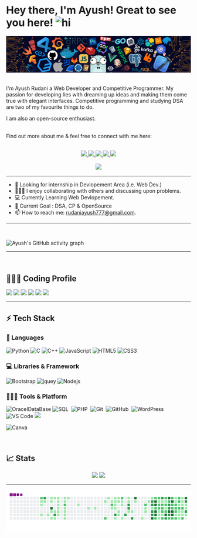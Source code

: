 # Hey there, I'm Ayush! Great to see you here!  <img src="https://user-images.githubusercontent.com/1303154/88677602-1635ba80-d120-11ea-84d8-d263ba5fc3c0.gif" width="28px" alt="hi">
<img src="images/H1.png">
<br><br>

I'm Ayush Rudani a Web Developer and Competitive Programmer. My passion for developing lies with dreaming up ideas and making them come true with elegant interfaces. Competitive programming and studying DSA are two of my favourite things to do.

I am also an open-source enthusiast.

<br>
<!-- :mailbox : Reach me out! -->
Find out more about me & feel free to connect with me here:
<br><br>


<p align="center">
	<a href="https://www.linkedin.com/in/ayush-rudani-7a3516204/">
		<img src="https://img.shields.io/badge/LinkedIn-0077B5?style=for-the-badge&logo=linkedin&logoColor=white" />
	</a>
	<a href="https://twitter.com/R_Ayush777">
		<img src="https://img.shields.io/badge/Twitter-1DA1F2?style=for-the-badge&logo=twitter&logoColor=white" />
	</a>
	<a href="https://dev.to/r_ayush777">
		<img src="https://img.shields.io/badge/dev.to-0A0A0A?style=for-the-badge&logo=devdotto&logoColor=white" />
	</a>
  <a href="ayushrudani.atwebpages.com/">
		<img src="https://img.shields.io/badge/portfolio-1AA260?style=for-the-badge&logo=About.me&logoColor=white" />
	</a>
  <a href="mailto:rudaniayush777@gmail.com">
		<img src="https://img.shields.io/badge/Gmail-D14836?style=for-the-badge&logo=gmail&logoColor=white" />
	</a>
<br><br>
<a href="https://github.com/Meghna-DAS/github-profile-views-counter">
    <img src="https://komarev.com/ghpvc/?username=R-Ayush777&style=flat-square">
	</a>
</p>

<hr>

- 🔎 Looking for internship in Devlopement Area (i.e. Web Dev.)
- 👨‍👦‍👦 I enjoy collaborating with others and discussing upon problems.
- 💻 Currently Learning Web Devlopement. 
- 🥅 Current Goal : DSA, CP & OpenSource
- 📫 How to reach me: rudaniayush777@gmail.com.

---
<br>

![Ayush's GitHub activity graph](https://github-readme-graph.herokuapp.com/graph?username=R-Ayush777&hide_border=true&theme=redical)

---
<br>

## 👨🏻‍💻 Coding Profile


[![](https://img.shields.io/badge/Codeforces-445f9d?style=for-the-badge&logo=Codeforces&logoColor=white)](https://codeforces.com/profile/R.Ayush777)
[![](https://img.shields.io/badge/Codechef-%23B92B27.svg?&style=for-the-badge&logo=Codechef&logoColor=white)](https://www.codechef.com/users/r_ayush777)
[![](https://img.shields.io/badge/-LeetCode-FFA116?style=for-the-badge&logo=LeetCode&logoColor=black)](https://leetcode.com/ayushcrudani/)
[![](https://img.shields.io/badge/GeeksforGeeks-298D46?style=for-the-badge&logo=geeksforgeeks&logoColor=white)](https://auth.geeksforgeeks.org/user/rudaniayush777/practice/)
[![](https://img.shields.io/badge/-Hackerrank-2EC866?style=for-the-badge&logo=HackerRank&logoColor=white)](https://www.hackerrank.com/rudaniayush777?hr_r=1)
[![](https://img.shields.io/badge/HackerEarth-%232C3454.svg?&style=for-the-badge&logo=HackerEarth&logoColor=Blue)](https://www.hackerearth.com/@ayushcrudani)

---


## ⚡ Tech Stack 

### 🚀 Languages

![Python](https://img.shields.io/badge/Python-FFD43B?style=for-the-badge&logo=python&logoColor=306998)
![C](https://img.shields.io/badge/C-00599C?style=for-the-badge&logo=c&logoColor=white)
![C++](https://img.shields.io/badge/C%2B%2B-00599C?style=for-the-badge&logo=c%2B%2B&logoColor=white)
![JavaScript](https://img.shields.io/badge/JavaScript-323330?style=for-the-badge&logo=javascript&logoColor=F7DF1E)
![HTML5](https://img.shields.io/badge/HTML5-E34F26?style=for-the-badge&logo=html5&logoColor=white)
![CSS3](https://img.shields.io/badge/CSS3-1572B6?style=for-the-badge&logo=css3&logoColor=white)
<!-- ![Java](https://img.shields.io/badge/Java-ED8B00?style=for-the-badge&logo=java&logoColor=white) -->

### 💻 Libraries & Framework

<!-- ![React](https://img.shields.io/badge/React-20232A?style=for-the-badge&logo=react&logoColor=61DAFB) -->
![Bootstrap](https://img.shields.io/badge/Bootstrap-563D7C?style=for-the-badge&logo=bootstrap&logoColor=white)
![jquey](https://img.shields.io/badge/jQuery-0769AD?style=for-the-badge&logo=jquery&logoColor=white)
![Nodejs](https://img.shields.io/badge/Node.js-339933?style=for-the-badge&logo=nodedotjs&logoColor=white)

### 🧑🏻‍💻 Tools & Platform

<!-- ![Google Cloud](https://img.shields.io/badge/Google_Cloud-4285F4?style=for-the-badge&logo=google-cloud&logoColor=white) -->
![OracelDataBase](https://img.shields.io/badge/Oracle-F80000?style=for-the-badge&logo=oracle&logoColor=black)
![SQL](https://img.shields.io/badge/MySQL-00000F?style=for-the-badge&logo=mysql&logoColor=white)&nbsp;
![PHP](https://img.shields.io/badge/PHP-777BB4?style=for-the-badge&logo=php&logoColor=white)&nbsp;
![Git](https://img.shields.io/badge/Git-F05032?style=for-the-badge&logo=git&logoColor=white)&nbsp;
![GitHub](https://img.shields.io/badge/GitHub-100000?style=for-the-badge&logo=github&logoColor=white)&nbsp;
![WordPress](https://img.shields.io/badge/Wordpress-21759B?style=for-the-badge&logo=wordpress&logoColor=white)
![VS Code](https://img.shields.io/badge/Visual_Studio_Code-0078D4?style=for-the-badge&logo=visual%20studio%20code&logoColor=white)
![](https://img.shields.io/badge/Stack_Overflow-FE7A16?style=for-the-badge&logo=stack-overflow&logoColor=white)
<!-- ![VS](https://img.shields.io/badge/Visual_Studio-5C2D91?style=for-the-badge&logo=visual%20studio&logoColor=white) -->
![Canva](https://img.shields.io/badge/Canva-%2300C4CC.svg?&style=for-the-badge&logo=Canva&logoColor=white)

<br>

## 📈 Stats

<p align="center">
  <img width="48%" src="https://github-readme-stats.vercel.app/api?username=R-Ayush777&show_icons=true&hide_border=true&theme=radical" />
  <img width="48%" src="https://github-readme-streak-stats.herokuapp.com/?user=R-Ayush777&hide_border=true&theme=radical" />
</p>

---

<p align="center">

   ![snake gif](https://github.com/R-Ayush777/R-Ayush777/blob/output/github-contribution-grid-snake.gif)

</p>